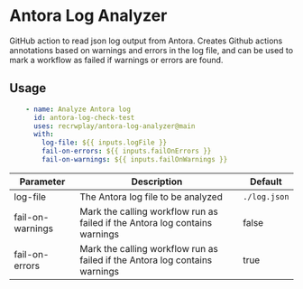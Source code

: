 # Antora Log Analyzer

GitHub action to read json log output from Antora.
Creates Github actions annotations based on warnings and errors in the log file, and can be used to mark a workflow as failed if warnings or errors are found.

## Usage

```yaml
    - name: Analyze Antora log
      id: antora-log-check-test
      uses: recrwplay/antora-log-analyzer@main
      with:
        log-file: ${{ inputs.logFile }}
        fail-on-errors: ${{ inputs.failOnErrors }}
        fail-on-warnings: ${{ inputs.failOnWarnings }}
```

| Parameter   | Description | Default |
| ----------- | ----------- | ------- |
| log-file | The Antora log file to be analyzed | `./log.json` |
| fail-on-warnings  | Mark the calling workflow run as failed if the Antora log contains warnings | false |
| fail-on-errors  | Mark the calling workflow run as failed if the Antora log contains warnings | true |
